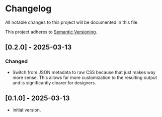 # Changelog

All notable changes to this project will be documented in this file.

This project adheres to [Semantic Versioning](https://semver.org/spec/v2.0.0.html).

## [0.2.0] - 2025-03-13

### Changed

- Switch from JSON metadata to raw CSS because that just makes way more sense. This allows far more customization to the resulting output and is significantly clearer for designers.

## [0.1.0] - 2025-03-13

- Initial version.
